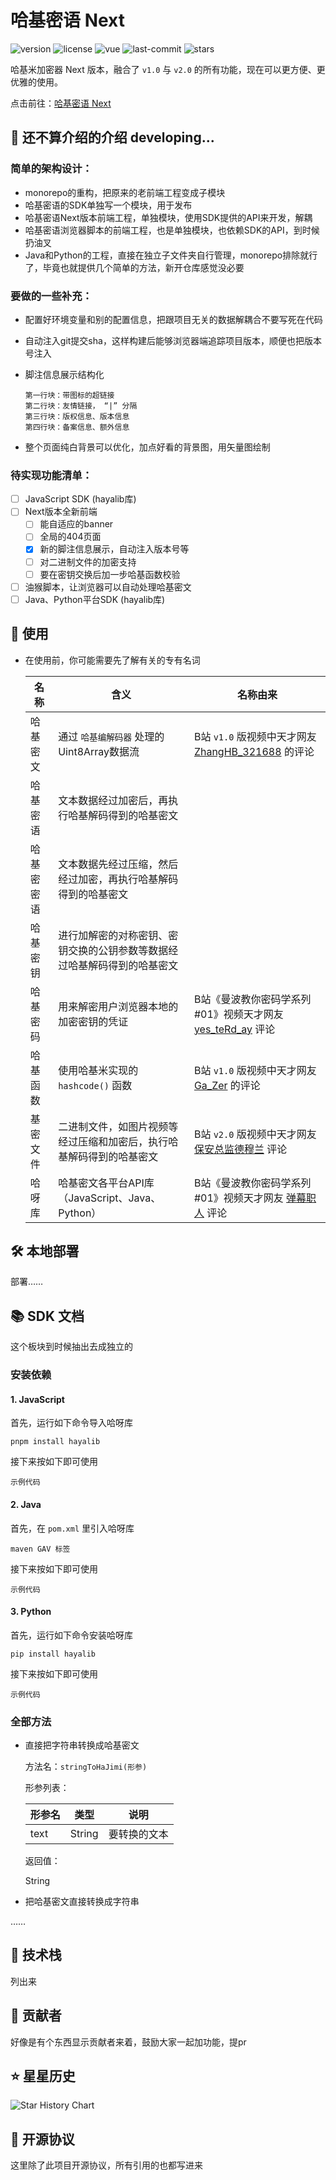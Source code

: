 # 哈基密语 Next

![version](https://img.shields.io/badge/version-3.0.0-blue) ![license](https://img.shields.io/badge/license-GPLv3-green) ![vue](https://img.shields.io/badge/vue-3.5.x-4FC08D) ![last-commit](https://img.shields.io/github/last-commit/wifi504/translate-ha-jimi) ![stars](https://img.shields.io/github/stars/wifi504/translate-ha-jimi?style=social)

哈基米加密器 Next 版本，融合了 `v1.0` 与 `v2.0` 的所有功能，现在可以更方便、更优雅的使用。

点击前往：[哈基密语 Next](https://lhlnb.top/hajimi)

## 📖 还不算介绍的介绍 developing...

### 简单的架构设计：

- monorepo的重构，把原来的老前端工程变成子模块
- 哈基密语的SDK单独写一个模块，用于发布
- 哈基密语Next版本前端工程，单独模块，使用SDK提供的API来开发，解耦
- 哈基密语浏览器脚本的前端工程，也是单独模块，也依赖SDK的API，到时候扔油叉
- Java和Python的工程，直接在独立子文件夹自行管理，monorepo排除就行了，毕竟也就提供几个简单的方法，新开仓库感觉没必要

### 要做的一些补充：

- 配置好环境变量和别的配置信息，把跟项目无关的数据解耦合不要写死在代码

- 自动注入git提交sha，这样构建后能够浏览器端追踪项目版本，顺便也把版本号注入

- 脚注信息展示结构化

  ```
  第一行块：带图标的超链接
  第二行块：友情链接， “|” 分隔
  第三行块：版权信息、版本信息
  第四行块：备案信息、额外信息
  ```

- 整个页面纯白背景可以优化，加点好看的背景图，用矢量图绘制

### 待实现功能清单：

- [ ] JavaScript SDK (hayalib库)
- [ ] Next版本全新前端
  - [ ] 能自适应的banner
  - [ ] 全局的404页面
  - [x] 新的脚注信息展示，自动注入版本号等
  - [ ] 对二进制文件的加密支持
  - [ ] 要在密钥交换后加一步哈基函数校验
- [ ] 油猴脚本，让浏览器可以自动处理哈基密文
- [ ] Java、Python平台SDK (hayalib库)

## 🚀 使用

- 在使用前，你可能需要先了解有关的专有名词

  | 名称       | 含义                                                         | 名称由来                                                     |
  | ---------- | ------------------------------------------------------------ | ------------------------------------------------------------ |
  | 哈基密文   | 通过 `哈基编解码器` 处理的Uint8Array数据流                   | B站 `v1.0` 版视频中天才网友 [ZhangHB_321688](https://space.bilibili.com/488486599) 的评论 |
  | 哈基密语   | 文本数据经过加密后，再执行哈基解码得到的哈基密文             |                                                              |
  | 哈基密密语 | 文本数据先经过压缩，然后经过加密，再执行哈基解码得到的哈基密文 |                                                              |
  | 哈基密钥   | 进行加解密的对称密钥、密钥交换的公钥参数等数据经过哈基解码得到的哈基密文 |                                                              |
  | 哈基密码   | 用来解密用户浏览器本地的加密密钥的凭证                       | B站《曼波教你密码学系列#01》视频天才网友 [yes_teRd_ay](https://space.bilibili.com/152106169) 评论 |
  | 哈基函数   | 使用哈基米实现的 `hashcode()` 函数                           | B站 `v1.0` 版视频中天才网友 [Ga_Zer](https://space.bilibili.com/325379055) 的评论 |
  | 基密文件   | 二进制文件，如图片视频等经过压缩和加密后，执行哈基解码得到的哈基密文 | B站 `v2.0` 版视频中天才网友 [保安总监德穆兰](https://space.bilibili.com/3493117265185483) 评论 |
  | 哈呀库     | 哈基密文各平台API库（JavaScript、Java、Python）              | B站《曼波教你密码学系列#01》视频天才网友 [弹幕职人](https://space.bilibili.com/9611100) 评论 |

## 🛠️ 本地部署

部署……

## 📚 SDK 文档

这个板块到时候抽出去成独立的

### 安装依赖

#### 1. JavaScript

首先，运行如下命令导入哈呀库

```
pnpm install hayalib
```

接下来按如下即可使用

```
示例代码
```

#### 2. Java

首先，在 `pom.xml` 里引入哈呀库

```
maven GAV 标签
```

接下来按如下即可使用

```
示例代码
```

#### 3. Python

首先，运行如下命令安装哈呀库

```
pip install hayalib
```

接下来按如下即可使用

```
示例代码
```

### 全部方法

- 直接把字符串转换成哈基密文

  方法名：`stringToHaJimi(形参)`

  形参列表：

  | 形参名 | 类型   | 说明         |
  | ------ | ------ | ------------ |
  | text   | String | 要转换的文本 |

  返回值：

  String

- 把哈基密文直接转换成字符串

……

## 🧩 技术栈

列出来

## 🤝 贡献者

好像是有个东西显示贡献者来着，鼓励大家一起加功能，提pr

## ⭐ 星星历史

![Star History Chart](https://api.star-history.com/svg?repos=wifi504/translate-ha-jimi&type=Date)

## 📜 开源协议

这里除了此项目开源协议，所有引用的也都写进来
